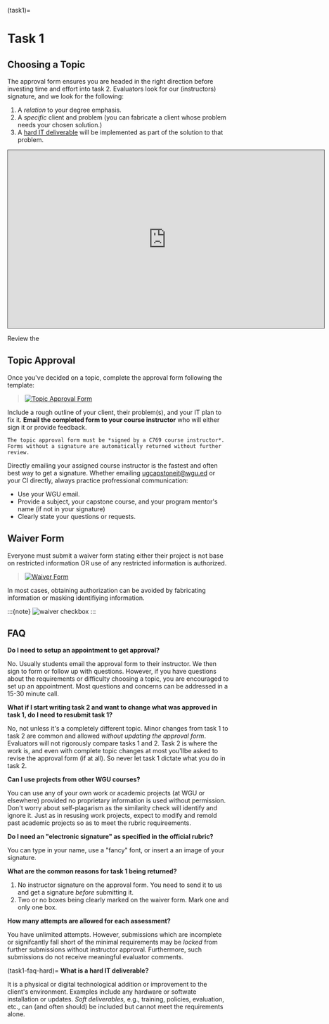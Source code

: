 (task1)=
# Task 1
<!-- hack to open links in new tab -->
<head>
    <base target="_blank">
</head>

## Choosing a Topic

The approval form ensures you are headed in the right direction before investing time and effort into task 2. Evaluators look for our (instructors) signature, and we look for the following:

1. A *relation* to your degree emphasis.
2. A *specific* client and problem (you can fabricate a client whose problem needs your chosen solution.)
3. A [hard IT deliverable](task1-faq-hard) will be implemented as part of the solution to that problem.

<iframe 
    src="https://wgu.hosted.panopto.com/Panopto/Pages/Embed.aspx?id=691a0e9a-d33b-48ca-aac3-d7413f4bbfdc&autoplay=false&offerviewer=true&showtitle=true&showbrand=true&captions=true&interactivity=all" 
    title="Choosing a topic" 
    height="405" 
    width="720" 
    style="border: 1px solid #464646;" 
    allowfullscreen allow="autoplay"
>
</iframe>

Review the 

## Topic Approval

Once you've decided on a topic, complete the approval form following the template:

> [![Topic Approval Form](https://westerngovernorsuniversity-my.sharepoint.com/personal/jim_ashe_wgu_edu/Documents/jupyter-books/C769/url_images/C769_t1_approval.png#image-thumb)](https://westerngovernorsuniversity-my.sharepoint.com/:w:/g/personal/jim_ashe_wgu_edu/ES7B62K50FpKhgSwOZxgRVcByPT8r6oIWJDFrcpzpPNbqw?e=qWyM4D)


Include a rough outline of your client, their problem(s), and your IT plan to fix it. **Email the completed form to your course instructor** who will either sign it or provide feedback.

```{note}
The topic approval form must be *signed by a C769 course instructor*. Forms without a signature are automatically returned without further review.  
```

Directly emailing your assigned course instructor is the fastest and often best way to get a signature. Whether emailing [ugcapstoneit@wgu.ed](mailto:ugcapstoneit@wgu.edu?cc=my%20course%20instructor&subject=C769:%20capstone%20topic%20approval) or your CI directly, always practice profressional communication:
* Use your WGU email.
* Provide a subject, your capstone course, and your program mentor's name (if not in your signature)
* Clearly state your questions or requests. 

## Waiver Form

Everyone must submit a waiver form stating either their project is not base on restricted information OR use of any restricted information is authorized.  

> [![Waiver Form](https://westerngovernorsuniversity-my.sharepoint.com/personal/jim_ashe_wgu_edu/Documents/IT%20courses%20-WGU%20onedrive/C769/linked%20resources%20for%20students/769_waiver_form_thumb-1.png#image-thumb)](https://westerngovernorsuniversity-my.sharepoint.com/:w:/g/personal/jim_ashe_wgu_edu/EUNAmf7lWqxOmKBLWTQ_zPcByoxrOLLK5sILQeeUoeYGeQ?e=9d1Ef7) 

In most cases, obtaining authorization can be avoided by fabricating information or masking identifiying information.   

:::{note}
![waiver checkbox](../C769/url_images/waiver-check-1box.png)
:::


## FAQ

**Do I need to setup an appointment to get approval?**

No. Usually students email the approval form to their instructor. We then sign to form or follow up with questions. However, if you have questions about the requirements or difficulty choosing a topic, you are encouraged to set up an appointment. Most questions and concerns can be addressed in a 15-30 minute call. 

**What if I start writing task 2 and want to change what was approved in task 1, do I need to resubmit task 1?** 

No, not unless it's a completely different topic. Minor changes from task 1 to task 2 are common and allowed *without updating the approval form*. Evaluators will not rigorously compare tasks 1 and 2. Task 2 is where the work is, and even with complete topic changes at most you'llbe asked to revise the approval form (if at all). So never let task 1 dictate what you do in task 2.    

**Can I use projects from other WGU courses?**

You can use any of your own work or academic projects (at WGU or elsewhere) provided no proprietary information is used without permission. Don't worry about self-plagarism as the similarity check will identify and ignore it. Just as in resusing work projects, expect to modify and remold past academic projects so as to meet the rubric requireements.


**Do I need an "electronic signature" as specified in the official rubric?**

You can type in your name, use a "fancy" font, or insert a an image of your signature.  

**What are the common reasons for task 1 being returned?**

1. No instructor signature on the approval form. You need to send it to us and get a signature *before* submitting it.
2. Two or no boxes being clearly marked on the waiver form. Mark one and only one box. 

**How many attempts are allowed for each assessment?**

You have unlimited attempts. However, submissions which are incomplete or signifcantly fall short of the minimal requirements may be *locked* from further submissions without instructor approval. Furthermore, such submissions do not receive meaningful evaluator comments. 

(task1-faq-hard)=
**What is a hard IT deliverable?**

It is a physical or digital technological addition or improvement to the client's environment. Examples include any hardware or softwate installation or updates. *Soft deliverables,* e.g., training, policies, evaluation, etc., can (and often should) be included but cannot meet the requirements alone.  
